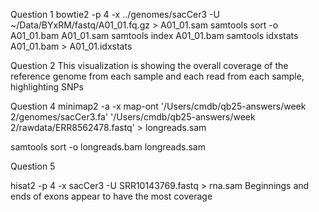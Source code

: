 
Question 1
bowtie2 -p 4 -x ../genomes/sacCer3 -U ~/Data/BYxRM/fastq/A01_01.fq.gz > A01_01.sam
samtools sort -o A01_01.bam A01_01.sam
samtools index A01_01.bam
samtools idxstats A01_01.bam > A01_01.idxstats

Question 2
This visualization is showing the overall coverage of the reference genome from each sample and each read from each sample, highlighting SNPs 

Question 4
minimap2 -a -x map-ont '/Users/cmdb/qb25-answers/week 2/genomes/sacCer3.fa' '/Users/cmdb/qb25-answers/week 2/rawdata/ERR8562478.fastq' > longreads.sam

samtools sort -o longreads.bam longreads.sam

Question 5

hisat2 -p 4 -x sacCer3 -U SRR10143769.fastq > rna.sam 
Beginnings and ends of exons appear to have the most coverage